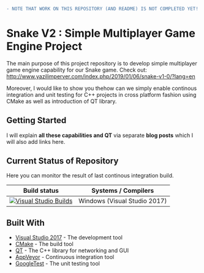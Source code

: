 ```diff
- NOTE THAT WORK ON THIS REPOSITORY (AND README) IS NOT COMPLETED YET! SO TAKE CARE.
```

# Snake V2 : Simple Multiplayer Game Engine Project

The main purpose of this project repository is to develop simple multiplayer game engine capability for our Snake game.
Check out: http://www.yazilimperver.com/index.php/2019/01/06/snake-v1-0/?lang=en

Moreover, I would like to show you thehow can we simply enable continous integration and unit testing for C++ projects in cross platform fashion using CMake as well as introduction of QT library. 

## Getting Started

I will explain **all these capabilities and QT** via separate **blog posts** which I will also add links here.

## Current Status of Repository

Here you can monitor the result of last continous integration build.

| Build status          | Systems / Compilers         |
| ------------- | ------------------------------------------ |
| [![Visual Studio Builds](https://ci.appveyor.com/api/projects/status/hrl3eq55e64muell?svg=true)](https://ci.appveyor.com/project/yazilimperver/simplemultiplayergameengine)       | Windows (Visual Studio 2017)  |

## Built With
* [Visual Studio 2017](http://www.dropwizard.io/1.0.2/docs/) - The development tool
* [CMake](http://www.dropwizard.io/1.0.2/docs/) - The build tool
* [QT](http://www.dropwizard.io/1.0.2/docs/) - The C++ library for networking and GUI
* [AppVeyor](https://maven.apache.org/) - Continuous integration tool
* [GoogleTest](https://rometools.github.io/rome/) - The unit testing tool

